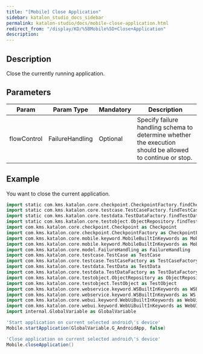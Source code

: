 ```yaml
---
title: "[Mobile] Close Application" 
sidebar: katalon_studio_docs_sidebar
permalink: katalon-studio/docs/mobile-close-application.html 
redirect_from: "/display/KD/%5BMobile%5D+Close+Application" 
description: 
---
```

Description  
-------------

Close the currently running application.

Parameters  
------------

<table><thead><tr><th>Param</th><th>Param Type</th><th>Mandatory</th><th>Description</th></tr></thead><tbody><tr><td><span>flowControl</span></td><td><span>FailureHandling</span></td><td><span>Optional</span></td><td><span>Spec</span><span>ify </span><a>failure handling</a><span> schema to determine whether the execution should be allowed to continue or stop.</span></td></tr></tbody></table>

Example 
--------

You want to close the current application.

```groovy
import static com.kms.katalon.core.checkpoint.CheckpointFactory.findCheckpoint
import static com.kms.katalon.core.testcase.TestCaseFactory.findTestCase
import static com.kms.katalon.core.testdata.TestDataFactory.findTestData
import static com.kms.katalon.core.testobject.ObjectRepository.findTestObject
import com.kms.katalon.core.checkpoint.Checkpoint as Checkpoint
import com.kms.katalon.core.checkpoint.CheckpointFactory as CheckpointFactory
import com.kms.katalon.core.mobile.keyword.MobileBuiltInKeywords as MobileBuiltInKeywords
import com.kms.katalon.core.mobile.keyword.MobileBuiltInKeywords as Mobile
import com.kms.katalon.core.model.FailureHandling as FailureHandling
import com.kms.katalon.core.testcase.TestCase as TestCase
import com.kms.katalon.core.testcase.TestCaseFactory as TestCaseFactory
import com.kms.katalon.core.testdata.TestData as TestData
import com.kms.katalon.core.testdata.TestDataFactory as TestDataFactory
import com.kms.katalon.core.testobject.ObjectRepository as ObjectRepository
import com.kms.katalon.core.testobject.TestObject as TestObject
import com.kms.katalon.core.webservice.keyword.WSBuiltInKeywords as WSBuiltInKeywords
import com.kms.katalon.core.webservice.keyword.WSBuiltInKeywords as WS
import com.kms.katalon.core.webui.keyword.WebUiBuiltInKeywords as WebUiBuiltInKeywords
import com.kms.katalon.core.webui.keyword.WebUiBuiltInKeywords as WebUI
import internal.GlobalVariable as GlobalVariable

'Start application on current selected android\'s device'
Mobile.startApplication(GlobalVariable.G_AndroidApp, false)

'Close application on current selected android\'s device'
Mobile.closeApplication()
```